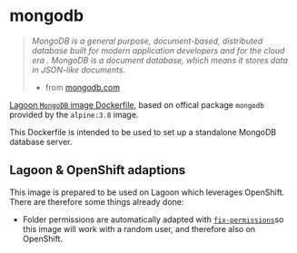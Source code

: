# mongodb

> _MongoDB is a general purpose, document-based, distributed database built for modern application developers and for the cloud era . MongoDB is a document database, which means it stores data in JSON-like documents._
>
> * from [mongodb.com](https://www.mongodb.com/)

[Lagoon `MongoDB` image Dockerfile](https://github.com/amazeeio/lagoon/blob/master/images/mongo/Dockerfile), based on offical package `mongodb` provided by the `alpine:3.8` image.

This Dockerfile is intended to be used to set up a standalone MongoDB database server.

## Lagoon & OpenShift adaptions

This image is prepared to be used on Lagoon which leverages OpenShift. There are therefore some things already done:

* Folder permissions are automatically adapted with [`fix-permissions`](https://github.com/sclorg/s2i-base-container/blob/master/core/root/usr/bin/fix-permissions)so this image will work with a random user, and therefore also on OpenShift.

